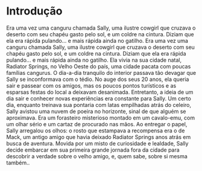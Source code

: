 # Introdução
Era uma vez uma canguru chamada Sally, uma ilustre cowgirl que cruzava o deserto com seu chapéu gasto pelo sol, e um coldre na cintura. Diziam que ela era rápida pulando... e mais rápida ainda no gatilho.
Era uma vez uma canguru chamada Sally, uma ilustre cowgirl que cruzava o deserto com seu chapéu gasto pelo sol, e um coldre na cintura. Diziam que ela era rápida pulando... e mais rápida ainda no gatilho.
Ela vivia na sua cidade natal, Radiator Springs, no Velho Oeste do país, uma cidade pacata com poucas famílias cangurus. O dia-a-dia tranquilo do interior passava tão devagar que Sally se inconformava com o tédio. No auge dos seus 20 anos, ela queria sair e passear com os amigos, mas os poucos pontos turísticos e as esparsas festas do local a deixavam desanimada. Entretanto, a ideia de um dia sair e conhecer novas experiências era constante para Sally.
Um certo dia, enquanto treinava sua pontaria com latas empilhadas atrás do celeiro, Sally avistou uma nuvem de poeira no horizonte, sinal de que alguém se aproximava. Era um forasteiro misterioso montado em um cavalo-emu, com um olhar sério e um cartaz de procurado nas mãos. Ao entregar o papel, Sally arregalou os olhos: o rosto que estampava a recompensa era o de Mack, um antigo amigo que havia deixado Radiator Springs anos atrás em busca de aventura. Movida por um misto de curiosidade e lealdade, Sally decide embarcar em sua primeira grande jornada fora da cidade para descobrir a verdade sobre o velho amigo, e, quem sabe, sobre si mesma também..

